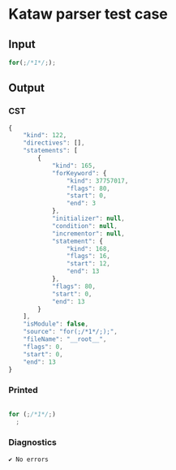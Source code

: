 # Kataw parser test case

## Input

`````js
for(;/*1*/;);
`````

## Output

### CST

```javascript
{
    "kind": 122,
    "directives": [],
    "statements": [
        {
            "kind": 165,
            "forKeyword": {
                "kind": 37757017,
                "flags": 80,
                "start": 0,
                "end": 3
            },
            "initializer": null,
            "condition": null,
            "incrementor": null,
            "statement": {
                "kind": 168,
                "flags": 16,
                "start": 12,
                "end": 13
            },
            "flags": 80,
            "start": 0,
            "end": 13
        }
    ],
    "isModule": false,
    "source": "for(;/*1*/;);",
    "fileName": "__root__",
    "flags": 0,
    "start": 0,
    "end": 13
}
```

### Printed

```javascript

for (;/*1*/;)
  ;

```

### Diagnostics

```javascript
✔ No errors
```

